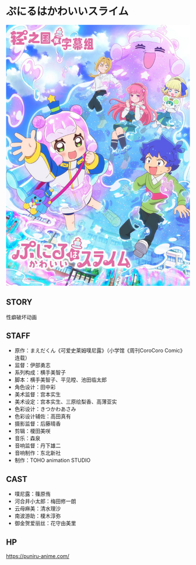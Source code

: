 # ぷにるはかわいいスライム

![poster](poster.png)

## STORY

性癖破坏动画

## STAFF

- 原作：まえだくん《可爱史莱姆噗尼露》（小学馆《周刊CoroCoro Comic》连载）
- 监督：伊部勇志
- 系列构成：横手美智子
- 脚本：横手美智子、平见瞠、池田临太郎
- 角色设计：田中彩
- 美术监督：宫本实生
- 美术设定：宫本实生、三原绘梨香、高薄亚实
- 色彩设计：きつかわあさみ
- 色彩设计辅佐：高田真有
- 摄影监督：后藤晴香
- 剪辑：榎田美咲
- 音乐：森泉
- 音响监督：丹下雄二
- 音响制作：东北新社
- 制作：TOHO animation STUDIO

## CAST

- 噗尼露：篠原侑
- 河合井小太郎：梅田修一朗
- 云母麻美：清水理沙
- 南波游助：榎木淳弥
- 御金贺爱丽丝：花守由美里

## HP

https://puniru-anime.com/